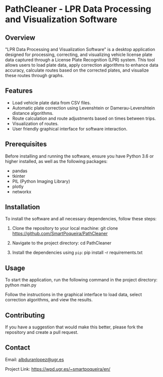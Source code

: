 # PathCleaner - LPR Data Processing and Visualization Software

## Overview
"LPR Data Processing and Visualization Software" is a desktop application designed for processing, correcting, and visualizing vehicle license plate data captured through a License Plate Recognition (LPR) system. This tool allows users to load plate data, apply correction algorithms to enhance data accuracy, calculate routes based on the corrected plates, and visualize these routes through graphs.

## Features
- Load vehicle plate data from CSV files.
- Automatic plate correction using Levenshtein or Damerau-Levenshtein distance algorithms.
- Route calculation and route adjustments based on times between trips.
- Visualization of routes.
- User friendly graphical interface for software interaction.

## Prerequisites
Before installing and running the software, ensure you have Python 3.6 or higher installed, as well as the following packages:
- pandas
- tkinter
- PIL (Python Imaging Library)
- plotly
- networkx

## Installation
To install the software and all necessary dependencies, follow these steps:

1. Clone the repository to your local machine:
git clone https://github.com/SmartPoqueira/PathCleaner

2. Navigate to the project directory:
cd PathCleaner

3. Install the dependencies using `pip`:
pip install -r requirements.txt


## Usage
To start the application, run the following command in the project directory:
python main.py

Follow the instructions in the graphical interface to load data, select correction algorithms, and view the results.

## Contributing
If you have a suggestion that would make this better, please fork the repository and create a pull request.

## Contact
Email: albduranlopez@ugr.es

Project Link: https://wpd.ugr.es/~smartpoqueira/en/

